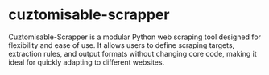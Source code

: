 # cuztomisable-scrapper
Cuztomisable-Scrapper is a modular Python web scraping tool designed for flexibility and ease of use. It allows users to define scraping targets, extraction rules, and output formats without changing core code, making it ideal for quickly adapting to different websites.
